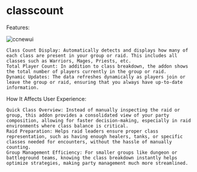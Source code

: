 # classcount
Features:

![ccnewui](https://github.com/user-attachments/assets/b87e5657-6271-4bdf-b624-5e8879e91b66)

    Class Count Display: Automatically detects and displays how many of each class are present in your group or raid. This includes all classes such as Warriors, Mages, Priests, etc.
    Total Player Count: In addition to class breakdown, the addon shows the total number of players currently in the group or raid.
    Dynamic Updates: The data refreshes dynamically as players join or leave the group or raid, ensuring that you always have up-to-date information.

How It Affects User Experience:

    Quick Class Overview: Instead of manually inspecting the raid or group, this addon provides a consolidated view of your party composition, allowing for faster decision-making, especially in raid environments where class balance is critical.
    Raid Preparation: Helps raid leaders ensure proper class representation, such as having enough healers, tanks, or specific classes needed for encounters, without the hassle of manually counting.
    Group Management Efficiency: For smaller groups like dungeon or battleground teams, knowing the class breakdown instantly helps optimize strategies, making party management much more streamlined.

